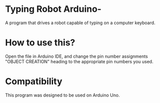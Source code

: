 # Typing Robot Arduino-
A program that drives a robot capable of typing on a computer keyboard.

# How to use this?
Open the file in Arduino IDE, and change the pin number assignments "OBJECT CREATION" heading to the appropriate pin numbers you used.

# Compatibility
This program was designed to be used on Arduino Uno.

